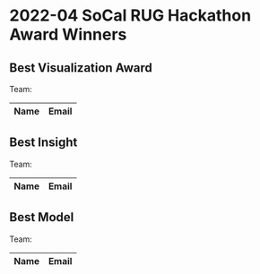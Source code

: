 # 2022-04 SoCal RUG Hackathon Award Winners

## Best Visualization Award

Team: 

| Name | Email |
| :--  | :--   |

## Best Insight

Team:

| Name | Email |
| :--  | :--   |

## Best Model

Team: 

| Name | Email |
| :--  | :--   |

